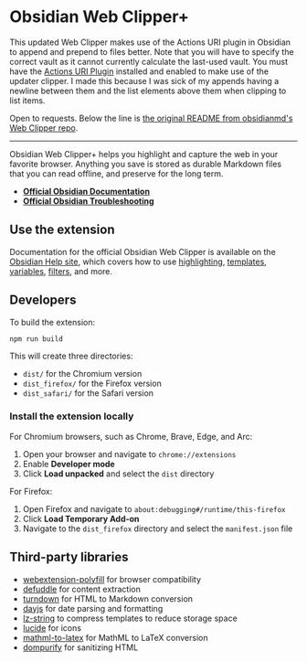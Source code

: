# Obsidian Web Clipper+
This updated Web Clipper makes use of the Actions URI plugin in Obsidian to append and prepend to files better. Note that you will have to specify the correct vault as it cannot currently calculate the last-used vault. You must have the [Actions URI Plugin](https://github.com/czottmann/obsidian-actions-uri) installed and enabled to make use of the updater clipper.
I made this because I was sick of my appends having a newline between them and the list elements above them when clipping to list items.

Open to requests. Below the line is [the original README from obsidianmd's Web Clipper repo](https://github.com/obsidianmd/obsidian-clipper).

---
Obsidian Web Clipper+ helps you highlight and capture the web in your favorite browser. Anything you save is stored as durable Markdown files that you can read offline, and preserve for the long term.

- **[Official Obsidian Documentation](https://help.obsidian.md/web-clipper)**
- **[Official Obsidian Troubleshooting](https://help.obsidian.md/web-clipper/troubleshoot)**

## Use the extension

Documentation for the official Obsidian Web Clipper is available on the [Obsidian Help site](https://help.obsidian.md/web-clipper), which covers how to use [highlighting](https://help.obsidian.md/web-clipper/highlight), [templates](https://help.obsidian.md/web-clipper/templates), [variables](https://help.obsidian.md/web-clipper/variables), [filters](https://help.obsidian.md/web-clipper/filters), and more.

## Developers

To build the extension:

```
npm run build
```

This will create three directories:
- `dist/` for the Chromium version
- `dist_firefox/` for the Firefox version
- `dist_safari/` for the Safari version

### Install the extension locally

For Chromium browsers, such as Chrome, Brave, Edge, and Arc:

1. Open your browser and navigate to `chrome://extensions`
2. Enable **Developer mode**
3. Click **Load unpacked** and select the `dist` directory

For Firefox:

1. Open Firefox and navigate to `about:debugging#/runtime/this-firefox`
2. Click **Load Temporary Add-on**
3. Navigate to the `dist_firefox` directory and select the `manifest.json` file

## Third-party libraries

- [webextension-polyfill](https://github.com/mozilla/webextension-polyfill) for browser compatibility
- [defuddle](https://github.com/kepano/defuddle) for content extraction
- [turndown](https://github.com/mixmark-io/turndown) for HTML to Markdown conversion
- [dayjs](https://github.com/iamkun/dayjs) for date parsing and formatting
- [lz-string](https://github.com/pieroxy/lz-string) to compress templates to reduce storage space
- [lucide](https://github.com/lucide-icons/lucide) for icons
- [mathml-to-latex](https://github.com/asnunes/mathml-to-latex) for MathML to LaTeX conversion
- [dompurify](https://github.com/cure53/DOMPurify) for sanitizing HTML
